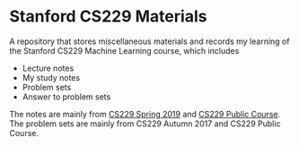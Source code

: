 # Stanford CS229 Materials
A repository that stores miscellaneous materials and records my learning of the Stanford CS229 Machine Learning course, which includes
- Lecture notes
- My study notes
- Problem sets
- Answer to problem sets

The notes are mainly from [CS229 Spring 2019](http://cs229.stanford.edu/syllabus-spring2019.html) and [CS229 Public Course](https://see.stanford.edu/course/cs229).  
The problem sets are mainly from CS229 Autumn 2017 and CS229 Public Course.
